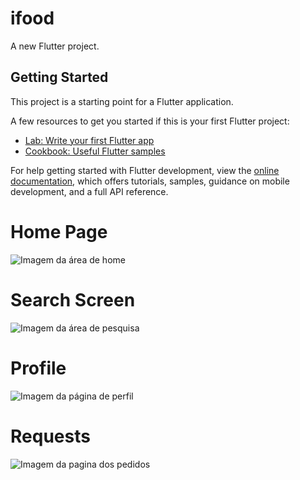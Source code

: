 # ifood

A new Flutter project.

## Getting Started

This project is a starting point for a Flutter application.

A few resources to get you started if this is your first Flutter project:

- [Lab: Write your first Flutter app](https://docs.flutter.dev/get-started/codelab)
- [Cookbook: Useful Flutter samples](https://docs.flutter.dev/cookbook)

For help getting started with Flutter development, view the
[online documentation](https://docs.flutter.dev/), which offers tutorials,
samples, guidance on mobile development, and a full API reference.

<h1>Home Page</h1>

![Imagem da área de home](https://github.com/NicolasBarbosaa/fake_ifood-flutter/blob/main/WhatsApp%20Image%202024-02-28%20at%2017.16.44%20(1).jpeg?raw=true)
<h1>Search Screen</h1>

![Imagem da área de pesquisa](https://github.com/NicolasBarbosaa/fake_ifood-flutter/blob/main/WhatsApp%20Image%202024-02-28%20at%2017.16.51.jpeg?raw=true)
<h1>Profile</h1>

![Imagem da página de perfil](https://github.com/NicolasBarbosaa/fake_ifood-flutter/blob/main/WhatsApp%20Image%202024-02-28%20at%2017.17.06.jpeg?raw=true)
<h1>Requests</h1>

![Imagem da pagina dos pedidos](https://github.com/NicolasBarbosaa/fake_ifood-flutter/blob/main/WhatsApp%20Image%202024-02-28%20at%2018.59.36.jpeg?raw=true)
